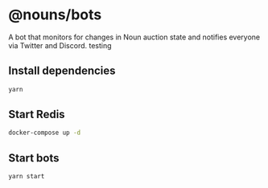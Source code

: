 # @nouns/bots

A bot that monitors for changes in Noun auction state and notifies everyone via Twitter and Discord. testing

## Install dependencies

```sh
yarn
```

## Start Redis

```sh
docker-compose up -d
```

## Start bots

```sh
yarn start
```

